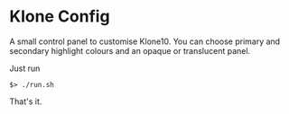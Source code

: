 # Klone Config
A small control panel to customise Klone10. You can choose primary and secondary highlight colours and an opaque or translucent panel.

Just run
```
$> ./run.sh
```

That's it.
